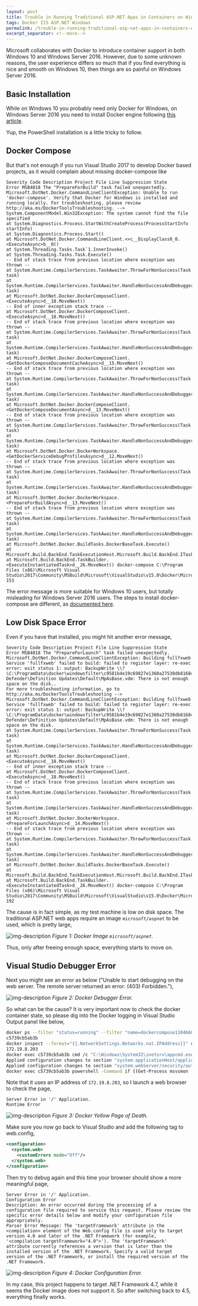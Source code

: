 ```yaml
---
layout: post
title: Trouble in Running Traditional ASP.NET Apps in Containers on Windows Server 2016
tags: Docker IIS ASP.NET Windows
permalink: /trouble-in-running-traditional-asp-net-apps-in-containers-on-windows-server-2016-43b755611337
excerpt_separator: <!--more-->
---
```

Microsoft collaborates with Docker to introduce container support in both Windows 10 and Windows Server 2016. However, due to some unknown reasons, the user experience differs so much that if you find everything is nice and smooth on Windows 10, then things are so painful on Windows Server 2016.
<!--more-->

## Basic Installation

While on Windows 10 you probably need only Docker for Windows, on Windows Server 2016 you need to install Docker engine following [this article](https://docs.docker.com/docker-ee-for-windows/install/#install-docker-ee).

Yup, the PowerShell installation is a little tricky to follow.

## Docker Compose
But that's not enough if you run Visual Studio 2017 to develop Docker based projects, as it would complain about missing docker-compose like

```
Severity Code Description Project File Line Suppression State
Error MSB4018 The "PrepareForBuild" task failed unexpectedly.
Microsoft.DotNet.Docker.CommandLineClientException: Unable to run 'docker-compose'. Verify that Docker for Windows is installed and running locally. For troubleshooting, please review http://aka.ms/DockerToolsTroubleshooting. --> System.ComponentModel.Win32Exception: The system cannot find the file specified
at System.Diagnostics.Process.StartWithCreateProcess(ProcessStartInfo startInfo)
at System.Diagnostics.Process.Start()
at Microsoft.DotNet.Docker.CommandLineClient.<>c__DisplayClass0_0.<ExecuteAsync>b__0()
at System.Threading.Tasks.Task`1.InnerInvoke()
at System.Threading.Tasks.Task.Execute()
-- End of stack trace from previous location where exception was thrown --
at System.Runtime.CompilerServices.TaskAwaiter.ThrowForNonSuccess(Task task)
at System.Runtime.CompilerServices.TaskAwaiter.HandleNonSuccessAndDebuggerNotification(Task task)
at Microsoft.DotNet.Docker.DockerComposeClient.<ExecuteAsync>d__18.MoveNext()
-- End of inner exception stack trace --
at Microsoft.DotNet.Docker.DockerComposeClient.<ExecuteAsync>d__18.MoveNext()
-- End of stack trace from previous location where exception was thrown --
at System.Runtime.CompilerServices.TaskAwaiter.ThrowForNonSuccess(Task task)
at System.Runtime.CompilerServices.TaskAwaiter.HandleNonSuccessAndDebuggerNotification(Task task)
at Microsoft.DotNet.Docker.DockerComposeClient.<GetDockerComposeDocumentCacheAsync>d__15.MoveNext()
-- End of stack trace from previous location where exception was thrown --
at System.Runtime.CompilerServices.TaskAwaiter.ThrowForNonSuccess(Task task)
at System.Runtime.CompilerServices.TaskAwaiter.HandleNonSuccessAndDebuggerNotification(Task task)
at Microsoft.DotNet.Docker.DockerComposeClient.<GetDockerComposeDocumentAsync>d__13.MoveNext()
-- End of stack trace from previous location where exception was thrown --
at System.Runtime.CompilerServices.TaskAwaiter.ThrowForNonSuccess(Task task)
at System.Runtime.CompilerServices.TaskAwaiter.HandleNonSuccessAndDebuggerNotification(Task task)
at Microsoft.DotNet.Docker.DockerWorkspace.<GetDockerServiceDebugProfilesAsync>d__12.MoveNext()
-- End of stack trace from previous location where exception was thrown --
at System.Runtime.CompilerServices.TaskAwaiter.ThrowForNonSuccess(Task task)
at System.Runtime.CompilerServices.TaskAwaiter.HandleNonSuccessAndDebuggerNotification(Task task)
at Microsoft.DotNet.Docker.DockerWorkspace.<PrepareForBuildAsync>d__13.MoveNext()
-- End of stack trace from previous location where exception was thrown --
at System.Runtime.CompilerServices.TaskAwaiter.ThrowForNonSuccess(Task task)
at System.Runtime.CompilerServices.TaskAwaiter.HandleNonSuccessAndDebuggerNotification(Task task)
at Microsoft.DotNet.Docker.BuildTasks.DockerBaseTask.Execute()
at Microsoft.Build.BackEnd.TaskExecutionHost.Microsoft.Build.BackEnd.ITaskExecutionHost.Execute()
at Microsoft.Build.BackEnd.TaskBuilder.<ExecuteInstantiatedTask>d__26.MoveNext() docker-compose C:\Program Files (x86)\Microsoft Visual Studio\2017\Community\MSBuild\Microsoft\VisualStudio\v15.0\Docker\Microsoft.VisualStudio.Docker.Compose.targets 153
```

The error message is more suitable for Windows 10 users, but totally misleading for Windows Server 2016 users. The steps to install docker-compose are different, as [documented here](https://docs.docker.com/compose/install/).

## Low Disk Space Error

Even if you have that installed, you might hit another error message,

```
Severity Code Description Project File Line Suppression State
Error MSB4018 The "PrepareForLaunch" task failed unexpectedly.
Microsoft.DotNet.Docker.CommandLineClientException: Building fullfxweb
Service 'fullfxweb' failed to build: failed to register layer: re-exec error: exit status 1: output: BackupWrite \\?\C:\ProgramData\docker\windowsfilter\c9581b4e19c69827e1360a27530db816849bbc0ee0345f5503dd2765ba2313d4\Files\ProgramData\Microsoft\Windows Defender\Definition Updates\Default\MpAsBase.vdm: There is not enough space on the disk..
For more troubleshooting information, go to http://aka.ms/DockerToolsTroubleshooting --> Microsoft.DotNet.Docker.CommandLineClientException: Building fullfxweb
Service 'fullfxweb' failed to build: failed to register layer: re-exec error: exit status 1: output: BackupWrite \\?\C:\ProgramData\docker\windowsfilter\c9581b4e19c69827e1360a27530db816849bbc0ee0345f5503dd2765ba2313d4\Files\ProgramData\Microsoft\Windows Defender\Definition Updates\Default\MpAsBase.vdm: There is not enough space on the disk.
at System.Runtime.CompilerServices.TaskAwaiter.ThrowForNonSuccess(Task task)
at System.Runtime.CompilerServices.TaskAwaiter.HandleNonSuccessAndDebuggerNotification(Task task)
at Microsoft.DotNet.Docker.DockerComposeClient.<ExecuteAsync>d__18.MoveNext()
-- End of inner exception stack trace --
at Microsoft.DotNet.Docker.DockerComposeClient.<ExecuteAsync>d__18.MoveNext()
-- End of stack trace from previous location where exception was thrown --
at System.Runtime.CompilerServices.TaskAwaiter.ThrowForNonSuccess(Task task)
at System.Runtime.CompilerServices.TaskAwaiter.HandleNonSuccessAndDebuggerNotification(Task task)
at Microsoft.DotNet.Docker.DockerWorkspace.<PrepareForLaunchAsync>d__14.MoveNext()
-- End of stack trace from previous location where exception was thrown --
at System.Runtime.CompilerServices.TaskAwaiter.ThrowForNonSuccess(Task task)
at System.Runtime.CompilerServices.TaskAwaiter.HandleNonSuccessAndDebuggerNotification(Task task)
at Microsoft.DotNet.Docker.BuildTasks.DockerBaseTask.Execute()
at Microsoft.Build.BackEnd.TaskExecutionHost.Microsoft.Build.BackEnd.ITaskExecutionHost.Execute()
at Microsoft.Build.BackEnd.TaskBuilder.<ExecuteInstantiatedTask>d__26.MoveNext() docker-compose C:\Program Files (x86)\Microsoft Visual Studio\2017\Community\MSBuild\Microsoft\VisualStudio\v15.0\Docker\Microsoft.VisualStudio.Docker.Compose.targets 192
```

The cause is in fact simple, as my test machine is low on disk space. The traditional ASP.NET web apps require an image `microsoft/aspnet` to be used, which is pretty large,

![img-description](/images/microsoft-aspnet-docker-image.png)
_Figure 1: Docker Image `microsoft/aspnet`._

Thus, only after freeing enough space, everything starts to move on.

## Visual Studio Debugger Error

Next you might see an error as below ("Unable to start debugging on the web server. The remote server returned an error: (403) Forbidden."),

![img-description](/images/vs-docker-error.png)
_Figure 2: Docker Debugger Error._

So what can be the cause? It is very important now to check the docker container state, so please dig into the Docker logging in Visual Studio Output panel like below,

``` bash
docker ps --filter "status=running" --filter "name=dockercompose1104660429_fullfxweb_" --format {{.ID}} -n 1
c5739cb5ab3b
docker inspect --format="{{.NetworkSettings.Networks.nat.IPAddress}}" c5739cb5ab3b
172.19.8.203
docker exec c5739cb5ab3b cmd /c "C:\Windows\System32\inetsrv\appcmd.exe set config -section:system.applicationHost/applicationPools /[name='DefaultAppPool'].processModel.identityType:LocalSystem /commit:apphost & C:\Windows\System32\inetsrv\appcmd.exe set config -section:system.webServer/security/authentication/anonymousAuthentication /userName: /commit:apphost"
Applied configuration changes to section "system.applicationHost/applicationPools" for "MACHINE/WEBROOT/APPHOST" at configuration commit path "MACHINE/WEBROOT/APPHOST"
Applied configuration changes to section "system.webServer/security/authentication/anonymousAuthentication" for "MACHINE/WEBROOT/APPHOST" at configuration commit path "MACHINE/WEBROOT/APPHOST"
docker exec c5739cb5ab3b powershell -Command if ((Get-Process msvsmon -ErrorAction SilentlyContinue).Count -eq 0) { Start-Process C:\msvsmon\x64\msvsmon.exe -ArgumentList /noauth, /anyuser, /silent, /nostatus, /noclrwarn, /nosecuritywarn, /nofirewallwarn, /nowowwarn, /timeout:2147483646}
```

Note that it uses an IP address of `172.19.8.203`, so I launch a web browser to check the page,

```
Server Error in '/' Application.
Runtime Error
```

![img-description](/images/vs-docker-error-2.png)
_Figure 3: Docker Yellow Page of Death._

Make sure you now go back to Visual Studio and add the following tag to web.config,

``` xml
<configuration>
  <system.web>
    <customErrors mode="Off"/>
  </system.web>
</configuration>
```

Then try to debug again and this time your browser should show a more meaningful page,

```
Server Error in '/' Application.
Configuration Error
Description: An error occurred during the processing of a configuration file required to service this request. Please review the specific error details below and modify your configuration file appropriately.
Parser Error Message: The 'targetFramework' attribute in the <compilation> element of the Web.config file is used only to target version 4.0 and later of the .NET Framework (for example, '<compilation targetFramework="4.0">'). The 'targetFramework' attribute currently references a version that is later than the installed version of the .NET Framework. Specify a valid target version of the .NET Framework, or install the required version of the .NET Framework.
```

![img-description](/images/vs-docker-error-3.png)
_Figure 4: Docker Configuration Error._

In my case, this project happens to target .NET Framework 4.7, while it seems the Docker image does not support it. So after switching back to 4.5, everything finally works.

